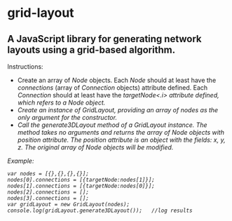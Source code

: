 grid-layout
===========

A JavaScript library for generating network layouts using a grid-based algorithm.
-----------

Instructions:
<ul>
<li>Create an array of <i>Node</i> objects. Each <i>Node</i> should at least have the <i>connections</i> (array of <i>Connection</i> objects) attribute defined. Each <i>Connection</i> should at least have the <i>targetNode<.i> attribute defined, which refers to a <i>Node</i> object.</li>
<li>Create an instance of <i>GridLayout</i>, providing an array of nodes as the only argument for the constructor.</li>
<li>Call the <i>generate3DLayout</i> method of a <i>GridLayout</i> instance. The method takes no arguments and returns the array of <i>Node</i> objects with <i>position</i> attribute. The <i>position</i> attribute is an object with the fields: <i>x</i>, <i>y</i>, <i>z</i>. The original array of <i>Node</i> objects will be modified.</li>
</ul>

Example:
<pre><code>var nodes = [{},{},{},{}];
nodes[0].connections = [{targetNode:nodes[1]}];
nodes[1].connections = [{targetNode:nodes[0]}];
nodes[2].connections = [];
nodes[3].connections = [];
var gridLayout = new GridLayout(nodes);
console.log(gridLayout.generate3DLayout());   //log results</code></pre>

